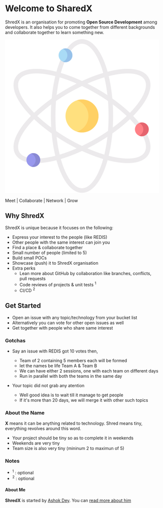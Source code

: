 # Welcome to SharedX

ShredX is an organisation for promoting **Open Source Development** among developers. It also helps you to come together from different backgrounds and collaborate together to learn something new.

![logo](.github/atom.png)

Meet | Collaborate | Network | Grow

## Why ShredX

ShredX is unique because it focuses on the following:

- Express your interest to the people (like REDIS)
- Other people with the same interest can join you
- Find a place & collaborate together
- Small number of people (limited to 5)
- Build small POCs
- Showcase (push) it to ShredX organisation
- Extra perks
  - Lean more about GitHub by collaboration like branches, conflicts, pull requests
  - Code reviews of projects & unit tests <sup>1</sup>
  - CI/CD <sup>2</sup>

## Get Started

- Open an issue with any topic/technology from your bucket list
- Alternatively you can vote for other open issues as well
- Get together with people who share same interest

### Gotchas

- Say an issue with REDIS got 10 votes then,

  - Team of 2 containing 5 members each will be formed
  - let the names be life Team A & Team B
  - We can have either 2 sessions, one with each team on different days
  - Run in parallel with both the teams in the same day

- Your topic did not grab any atention
  - Well good idea is to wait till it manage to get people
  - If it's more than 20 days, we will merge it with other such topics

### About the Name

**X** means it can be anything related to technology. Shred means tiny, everything revolves around this word.

- Your project should be tiny so as to complete it in weekends
- Weekends are very tiny
- Team size is also very tiny (mininum 2 to maximun of 5)

### Notes

- <sup>1</sup> : optional
- <sup>2</sup> : optional

#### About Me

**ShredX** is started by [Ashok Dey](https://github.com/ashokdey). You can [read more about him](http://blog.ashokdey.in/about)
